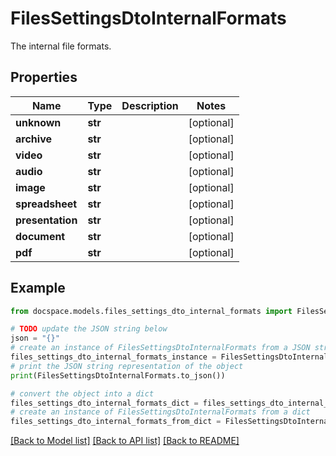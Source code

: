 # FilesSettingsDtoInternalFormats

The internal file formats.

## Properties

Name | Type | Description | Notes
------------ | ------------- | ------------- | -------------
**unknown** | **str** |  | [optional] 
**archive** | **str** |  | [optional] 
**video** | **str** |  | [optional] 
**audio** | **str** |  | [optional] 
**image** | **str** |  | [optional] 
**spreadsheet** | **str** |  | [optional] 
**presentation** | **str** |  | [optional] 
**document** | **str** |  | [optional] 
**pdf** | **str** |  | [optional] 

## Example

```python
from docspace.models.files_settings_dto_internal_formats import FilesSettingsDtoInternalFormats

# TODO update the JSON string below
json = "{}"
# create an instance of FilesSettingsDtoInternalFormats from a JSON string
files_settings_dto_internal_formats_instance = FilesSettingsDtoInternalFormats.from_json(json)
# print the JSON string representation of the object
print(FilesSettingsDtoInternalFormats.to_json())

# convert the object into a dict
files_settings_dto_internal_formats_dict = files_settings_dto_internal_formats_instance.to_dict()
# create an instance of FilesSettingsDtoInternalFormats from a dict
files_settings_dto_internal_formats_from_dict = FilesSettingsDtoInternalFormats.from_dict(files_settings_dto_internal_formats_dict)
```
[[Back to Model list]](../README.md#documentation-for-models) [[Back to API list]](../README.md#documentation-for-api-endpoints) [[Back to README]](../README.md)


